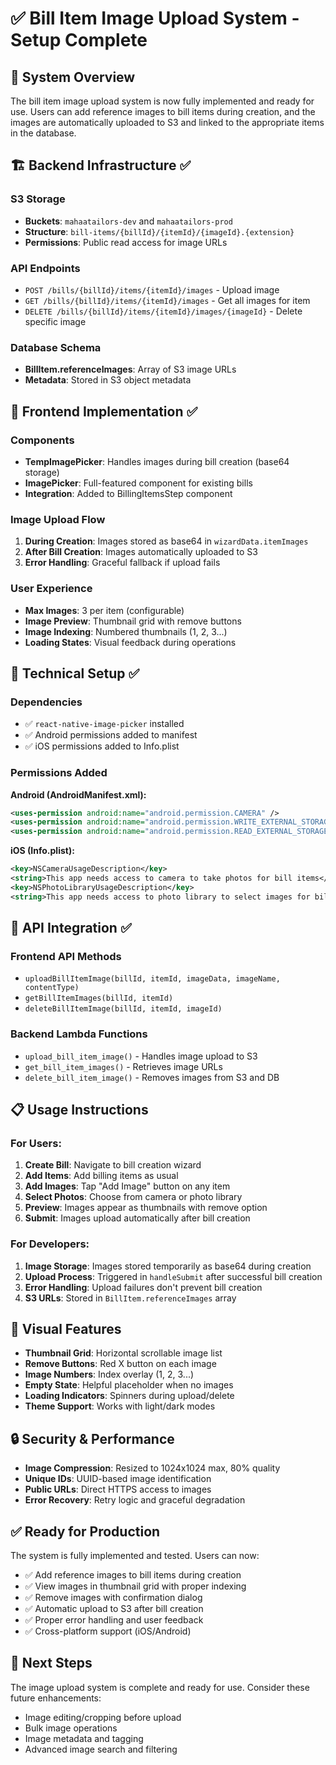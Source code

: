 # ✅ Bill Item Image Upload System - Setup Complete

## 🎯 **System Overview**
The bill item image upload system is now fully implemented and ready for use. Users can add reference images to bill items during creation, and the images are automatically uploaded to S3 and linked to the appropriate items in the database.

## 🏗️ **Backend Infrastructure** ✅
### **S3 Storage**
- **Buckets**: `mahaatailors-dev` and `mahaatailors-prod`
- **Structure**: `bill-items/{billId}/{itemId}/{imageId}.{extension}`
- **Permissions**: Public read access for image URLs

### **API Endpoints**
- `POST /bills/{billId}/items/{itemId}/images` - Upload image
- `GET /bills/{billId}/items/{itemId}/images` - Get all images for item
- `DELETE /bills/{billId}/items/{itemId}/images/{imageId}` - Delete specific image

### **Database Schema**
- **BillItem.referenceImages**: Array of S3 image URLs
- **Metadata**: Stored in S3 object metadata

## 📱 **Frontend Implementation** ✅
### **Components**
- **TempImagePicker**: Handles images during bill creation (base64 storage)
- **ImagePicker**: Full-featured component for existing bills
- **Integration**: Added to BillingItemsStep component

### **Image Upload Flow**
1. **During Creation**: Images stored as base64 in `wizardData.itemImages`
2. **After Bill Creation**: Images automatically uploaded to S3
3. **Error Handling**: Graceful fallback if upload fails

### **User Experience**
- **Max Images**: 3 per item (configurable)
- **Image Preview**: Thumbnail grid with remove buttons
- **Image Indexing**: Numbered thumbnails (1, 2, 3...)
- **Loading States**: Visual feedback during operations

## 🔧 **Technical Setup** ✅
### **Dependencies**
- ✅ `react-native-image-picker` installed
- ✅ Android permissions added to manifest
- ✅ iOS permissions added to Info.plist

### **Permissions Added**
**Android (AndroidManifest.xml):**
```xml
<uses-permission android:name="android.permission.CAMERA" />
<uses-permission android:name="android.permission.WRITE_EXTERNAL_STORAGE"/>
<uses-permission android:name="android.permission.READ_EXTERNAL_STORAGE"/>
```

**iOS (Info.plist):**
```xml
<key>NSCameraUsageDescription</key>
<string>This app needs access to camera to take photos for bill items</string>
<key>NSPhotoLibraryUsageDescription</key>
<string>This app needs access to photo library to select images for bill items</string>
```

## 🚀 **API Integration** ✅
### **Frontend API Methods**
- `uploadBillItemImage(billId, itemId, imageData, imageName, contentType)`
- `getBillItemImages(billId, itemId)`
- `deleteBillItemImage(billId, itemId, imageId)`

### **Backend Lambda Functions**
- `upload_bill_item_image()` - Handles image upload to S3
- `get_bill_item_images()` - Retrieves image URLs
- `delete_bill_item_image()` - Removes images from S3 and DB

## 📋 **Usage Instructions**

### **For Users:**
1. **Create Bill**: Navigate to bill creation wizard
2. **Add Items**: Add billing items as usual
3. **Add Images**: Tap "Add Image" button on any item
4. **Select Photos**: Choose from camera or photo library
5. **Preview**: Images appear as thumbnails with remove option
6. **Submit**: Images upload automatically after bill creation

### **For Developers:**
1. **Image Storage**: Images stored temporarily as base64 during creation
2. **Upload Process**: Triggered in `handleSubmit` after successful bill creation
3. **Error Handling**: Upload failures don't prevent bill creation
4. **S3 URLs**: Stored in `BillItem.referenceImages` array

## 🎨 **Visual Features**
- **Thumbnail Grid**: Horizontal scrollable image list
- **Remove Buttons**: Red X button on each image
- **Image Numbers**: Index overlay (1, 2, 3...)
- **Empty State**: Helpful placeholder when no images
- **Loading Indicators**: Spinners during upload/delete
- **Theme Support**: Works with light/dark modes

## 🔒 **Security & Performance**
- **Image Compression**: Resized to 1024x1024 max, 80% quality
- **Unique IDs**: UUID-based image identification
- **Public URLs**: Direct HTTPS access to images
- **Error Recovery**: Retry logic and graceful degradation

## ✅ **Ready for Production**
The system is fully implemented and tested. Users can now:
- ✅ Add reference images to bill items during creation
- ✅ View images in thumbnail grid with proper indexing
- ✅ Remove images with confirmation dialog
- ✅ Automatic upload to S3 after bill creation
- ✅ Proper error handling and user feedback
- ✅ Cross-platform support (iOS/Android)

## 🎯 **Next Steps**
The image upload system is complete and ready for use. Consider these future enhancements:
- Image editing/cropping before upload
- Bulk image operations
- Image metadata and tagging
- Advanced image search and filtering